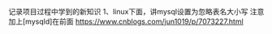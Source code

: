 记录项目过程中学到的新知识
1、linux下面，讲mysql设置为忽略表名大小写
    注意加上[mysqld]在前面
    https://www.cnblogs.com/jun1019/p/7073227.html